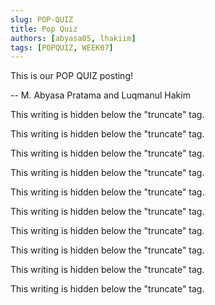 ```yaml
---
slug: POP-QUIZ
title: Pop Quiz
authors: [abyasa05, lhakiim]
tags: [POPQUIZ, WEEK07]
---
```


This is our POP QUIZ posting!

-- M. Abyasa Pratama and Luqmanul Hakim

<!-- truncate -->

This writing is hidden below the "truncate" tag.

This writing is hidden below the "truncate" tag.

This writing is hidden below the "truncate" tag.

This writing is hidden below the "truncate" tag.

This writing is hidden below the "truncate" tag.

This writing is hidden below the "truncate" tag.

This writing is hidden below the "truncate" tag.

This writing is hidden below the "truncate" tag.

This writing is hidden below the "truncate" tag.

This writing is hidden below the "truncate" tag.

